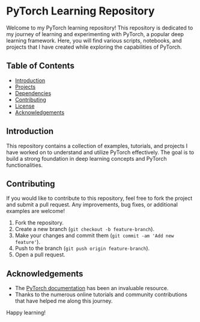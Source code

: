 # PyTorch Learning Repository

Welcome to my PyTorch learning repository! This repository is dedicated to my journey of learning and experimenting with PyTorch, a popular deep learning framework. Here, you will find various scripts, notebooks, and projects that I have created while exploring the capabilities of PyTorch.

## Table of Contents

- [Introduction](#introduction)
- [Projects](#projects)
- [Dependencies](#dependencies)
- [Contributing](#contributing)
- [License](#license)
- [Acknowledgements](#acknowledgements)

## Introduction

This repository contains a collection of examples, tutorials, and projects I have worked on to understand and utilize PyTorch effectively. The goal is to build a strong foundation in deep learning concepts and PyTorch functionalities.


## Contributing

If you would like to contribute to this repository, feel free to fork the project and submit a pull request. Any improvements, bug fixes, or additional examples are welcome!

1. Fork the repository.
2. Create a new branch (`git checkout -b feature-branch`).
3. Make your changes and commit them (`git commit -am 'Add new feature'`).
4. Push to the branch (`git push origin feature-branch`).
5. Open a pull request.


## Acknowledgements

- The [PyTorch documentation](https://pytorch.org/docs/) has been an invaluable resource.
- Thanks to the numerous online tutorials and community contributions that have helped me along this journey.

Happy learning!
